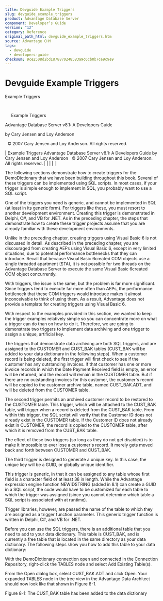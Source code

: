 ```yaml
---
title: Devguide Example Triggers
slug: devguide_example_triggers
product: Advantage Database Server
component: Developer’s Guide
version: "12"
category: Reference
original_path_html: devguide_example_triggers.htm
source: Advantage CHM
tags:
  - devguide
  - developers-guide
checksum: 9ce2508d2bd1878870248583a9c6cb0b7ce9c9e9
---
```


# Devguide Example Triggers

Example Triggers

 

     Example Triggers

Advantage Database Server v8.1: A Developers Guide

by Cary Jensen and Loy Anderson

  © 2007 Cary Jensen and Loy Anderson. All rights reserved.

| Example Triggers  Advantage Database Server v8.1: A Developers Guide  by Cary Jensen and Loy Anderson    © 2007 Cary Jensen and Loy Anderson. All rights reserved. |  |  |  |  |

The following sections demonstrate how to create triggers for the DemoDictionary that we have been building throughout this book. Several of these triggers can be implemented using SQL scripts. In most cases, if your trigger is simple enough to implement in SQL, you probably want to use a SQL script.

One of the triggers you need is generic, and cannot be implemented in SQL (at least in its generic form). For triggers like these, you must resort to another development environment. Creating this trigger is demonstrated in Delphi, C#, and VB for .NET. As in the preceding chapter, the steps that demonstrate how to create these trigger projects assume that you are already familiar with these development environments.

Unlike in the preceding chapter, creating triggers using Visual Basic 6 is not discussed in detail. As described in the preceding chapter, you are discouraged from creating AEPs using Visual Basic 6, except in very limited situations, due to potential performance bottlenecks that they can introduce. Recall that because Visual Basic 6created COM objects use a single threaded apartment (STA), it is not possible for two threads on the Advantage Database Server to execute the same Visual Basic 6created COM object concurrently.

With triggers, the issue is the same, but the problem is far more significant. Since triggers tend to execute far more often than AEPs, the performance bottleneck that these COM triggers would introduce makes it almost inconceivable to think of using them. As a result, Advantage does not provide a template for creating triggers using Visual Basic 6.

With respect to the examples provided in this section, we wanted to keep the trigger examples relatively simple so you can concentrate more on what a trigger can do than on how to do it. Therefore, we are going to demonstrate two triggers to implement data archiving and one trigger to assign a unique, artificial key.

The triggers that demonstrate data archiving are both SQL triggers, and are assigned to the CUSTOMER and CUST\_BAK tables (CUST\_BAK will be added to your data dictionary in the following steps). When a customer record is being deleted, the first trigger will first check to see if the customer has any outstanding invoices. If that customer has one or more invoice records in which the Date Payment Received field is empty, an error will be returned, and the record will remain in the CUSTOMER table. But if there are no outstanding invoices for this customer, the customer's record will be copied to the customer archive table, named CUST\_BAK.ADT, and will be deleted from the CUSTOMER table.

The second trigger permits an archived customer record to be restored to the CUSTOMER table. This trigger, which will be attached to the CUST\_BAK table, will trigger when a record is deleted from the CUST\_BAK table. From within this trigger, the SQL script will verify that the Customer ID does not already exist in the CUSTOMER table. If the Customer ID does not already exist in CUSTOMER, the record is copied to the CUSTOMER table, after which it is removed from the CUST\_BAK table.

The effect of these two triggers (so long as they do not get disabled) is to make it impossible to ever lose a customer's record. It merely gets moved back and forth between CUSTOMER and CUST\_BAK.

The third trigger is designed to generate a unique key. In this case, the unique key will be a GUID, or globally unique identifier.

This trigger is generic, in that it can be assigned to any table whose first field is a character field of at least 38 in length. While the Advantage expression engine function NEWIDSTRING (added in 8.1) can create a GUID in a SQL script, the code would have to be customized for each table to which the trigger was assigned (since you cannot determine which table a SQL script is associated with at runtime).

Trigger libraries, however, are passed the name of the table to which they are assigned as a trigger function parameter. This generic trigger function is written in Delphi, C#, and VB for .NET.

Before you can use the SQL triggers, there is an additional table that you need to add to your data dictionary. This table is CUST\_BAK, and is currently a free table that is located in the same directory as your data dictionary. The following steps show you how to add this table to your data dictionary:

With the DemoDictionary connection open and connected in the Connection Repository, right-click the TABLES node and select Add Existing Table(s).

From the Open dialog box, select CUST\_BAK.ADT and click Open. Your expanded TABLES node in the tree view in the Advantage Data Architect should now look like that shown in Figure 8-1.

Figure 8-1: The CUST\_BAK table has been added to the data dictionary
